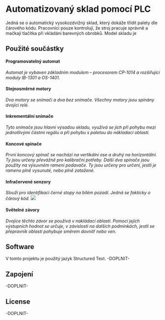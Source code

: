<h1>Automatizovaný sklad pomocí PLC</h1>
Jedná se o automatický vysokozdvižný sklad, který dokáže třídit palety dle čárového kódu. Pracovníci pouze kontrolují, že stroj pracuje správně a mačkají tlačítka při vkládání barevných obrobků. Model skladu je 
<br>
<h2>Použité součástky</h2>
<h4>Programovatelný automat</h4>
<i>Automat je vybaven základním modulem – procesorem CP-1014 a rozšiřující moduly IB-1301 a OS-1401.</i>
<br>
<h4>Stejnosměrné motory</h4>
<i>Dva motory se snímači a dva bez snímače. Všechny motory jsou spínány dvojící relé.</i>
<br>
<h4>Inkrementální snímače</h4>
<i>Tyto snímače jsou hlavní výsadou skladu, využívá se jich při pohybu mezi jednotlivými částmi regálu a při pohybu s paletou do nákladací oblasti.  </i>
<br>
<h4>Koncové spínače</h4>
<i>První koncový spínač se nachází na vertikální ose a druhý na horizontální. Ty jsou určeny převážně pro kalibrační potřeby. Další dva spínače jsou použity na výsuvném rameni podavače. Ty jsou určeny pro určení, jestli je rameno plně vysunuté, nebo plně zatažené.</i>
<br>
<h4>Infračervené senzory</h4>
<i>Slouží pro identifikaci černé stopy na bílém pozadí. Jedná se fakticky o čárový kód.</i>
<img src="colors.png">
<br>
<h4>Světelné závory</h4>
<i>Dvojice těchto závor se používá v nakládací oblasti. Pomocí jejich výstupních hodnot se určuje, v závislosti na dalších podmínkách, jestli se přepravník oblasti pohybuje směrem dovnitř nebo ven.</i>
<br>
<h2>Software</h2>
V tomto projektu je použitý jazyk Structured Text. -DOPLNIT- 
<br>
<h2>Zapojení</h2>
-DOPLNIT- 
<br>
<h2>License</h2>
-DOPLNIT- 
